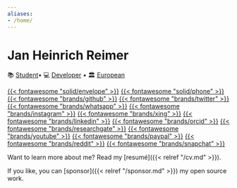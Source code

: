 ```yaml
---
aliases:
- /home/
---
```


# Jan Heinrich Reimer

📚&nbsp;[Student](https://www.informatik.uni-halle.de/ "Martin Luther University Halle-Wittenberg")• 
💻&nbsp;[Developer](https://reimer.software "Reimer Software") • 
🏛️&nbsp;[European](https://europa.eu/european-union/about-eu/eu-in-brief/ "The European Union")

[{{< fontawesome "solid/envelope" >}}](mailto:mail@heinrichreimer.eu "E-Mail")
[{{< fontawesome "solid/phone" >}}](tel:+491749273954 "Phone")
[{{< fontawesome "brands/github" >}}](https://github.com/heinrichreimer/ "GitHub")
[{{< fontawesome "brands/twitter" >}}](https://twitter.com/H1iReimer/ "Twitter")
[{{< fontawesome "brands/whatsapp" >}}](https://api.whatsapp.com/send/?phone=491749273954 "WhatsApp")
[{{< fontawesome "brands/instagram" >}}](https://instagram.com/heinrichreimer/ "Instagram")
[{{< fontawesome "brands/xing" >}}](https://xing.com/profile/JanHeinrich_Reimer/ "XING")
[{{< fontawesome "brands/linkedin" >}}](https://linkedin.com/in/heinrichreimer/ "LinkedIn")
[{{< fontawesome "brands/orcid" >}}](https://orcid.org/0000-0003-1992-8696 "ORCiD")
[{{< fontawesome "brands/researchgate" >}}](https://researchgate.net/profile/Jan_Heinrich_Reimer "ResearchGate")
[{{< fontawesome "brands/youtube" >}}](https://youtube.com/channel/UCzWfR3P8Zz65zmsSi-1ynfw/ "YouTube")
[{{< fontawesome "brands/paypal" >}}](https://paypal.me/HeinrichReimer/ "PayPal")
[{{< fontawesome "brands/reddit" >}}](https://reddit.com/user/H1iReimer/ "Reddit")
[{{< fontawesome "brands/snapchat" >}}](https://snapchat.com/add/heinrichreimer/ "Snapchat")

Want to learn more about me? Read my [resumé]({{< relref "/cv.md" >}}).

If you like, you can [sponsor]({{< relref "/sponsor.md" >}}) my open source work.
